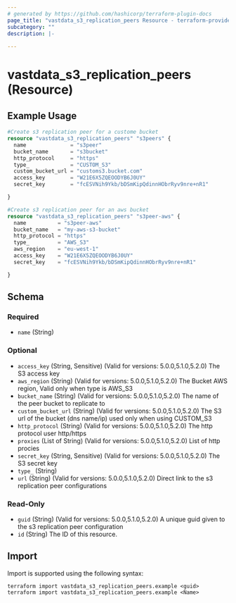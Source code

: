 ```yaml
---
# generated by https://github.com/hashicorp/terraform-plugin-docs
page_title: "vastdata_s3_replication_peers Resource - terraform-provider-vastdata"
subcategory: ""
description: |-
  
---
```


# vastdata_s3_replication_peers (Resource)



## Example Usage

```terraform
#Create s3 replication peer for a custome bucket
resource "vastdata_s3_replication_peers" "s3peers" {
  name              = "s3peer"
  bucket_name       = "s3bucket"
  http_protocol     = "https"
  type_             = "CUSTOM_S3"
  custom_bucket_url = "customs3.bucket.com"
  access_key        = "W21E6X5ZQEOODYB6J0UY"
  secret_key        = "fcESVNih9Ykb/bDSmKipQdinnHObrRyv9nre+nR1"

}

#Create s3 replication peer for an aws bucket
resource "vastdata_s3_replication_peers" "s3peer-aws" {
  name          = "s3peer-aws"
  bucket_name   = "my-aws-s3-bucket"
  http_protocol = "https"
  type_         = "AWS_S3"
  aws_region    = "eu-west-1"
  access_key    = "W21E6X5ZQEOODYB6J0UY"
  secret_key    = "fcESVNih9Ykb/bDSmKipQdinnHObrRyv9nre+nR1"

}
```

<!-- schema generated by tfplugindocs -->
## Schema

### Required

- `name` (String)

### Optional

- `access_key` (String, Sensitive) (Valid for versions: 5.0.0,5.1.0,5.2.0) The S3 access key
- `aws_region` (String) (Valid for versions: 5.0.0,5.1.0,5.2.0) The Bucket AWS region, Valid only when type is AWS_S3
- `bucket_name` (String) (Valid for versions: 5.0.0,5.1.0,5.2.0) The name of the peer bucket to replicate to
- `custom_bucket_url` (String) (Valid for versions: 5.0.0,5.1.0,5.2.0) The S3 url of the bucket (dns name/ip) used only when using CUSTOM_S3
- `http_protocol` (String) (Valid for versions: 5.0.0,5.1.0,5.2.0) The http protocol user http/https
- `proxies` (List of String) (Valid for versions: 5.0.0,5.1.0,5.2.0) List of http procies
- `secret_key` (String, Sensitive) (Valid for versions: 5.0.0,5.1.0,5.2.0) The S3 secret key
- `type_` (String)
- `url` (String) (Valid for versions: 5.0.0,5.1.0,5.2.0) Direct link to the s3 replication peer configurations

### Read-Only

- `guid` (String) (Valid for versions: 5.0.0,5.1.0,5.2.0) A unique guid given to the s3 replication peer configuration
- `id` (String) The ID of this resource.

## Import

Import is supported using the following syntax:

```shell
terraform import vastdata_s3_replication_peers.example <guid>
terraform import vastdata_s3_replication_peers.example <Name>
```
